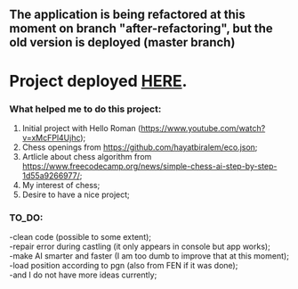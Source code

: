 ## The application is being refactored at this moment on branch "after-refactoring", but the old version is deployed (master branch)
# Project deployed [HERE](https://my-chesss.netlify.app/).

### What helped me to do this project:
1) Initial project with Hello Roman (https://www.youtube.com/watch?v=xMcFPl4Ujhc);
2) Chess openings from https://github.com/hayatbiralem/eco.json;
3) Artlicle about chess algorithm from https://www.freecodecamp.org/news/simple-chess-ai-step-by-step-1d55a9266977/;
4) My interest of chess;
5) Desire to have a nice project;
  
### TO_DO:  
 -clean code (possible to some extent);  
 -repair error during castling (it only appears in console but app works);  
 -make AI smarter and faster (I am too dumb to improve that at this moment);  
 -load position according to pgn (also from FEN if it was done);  
 -and I do not have more ideas currently; 
